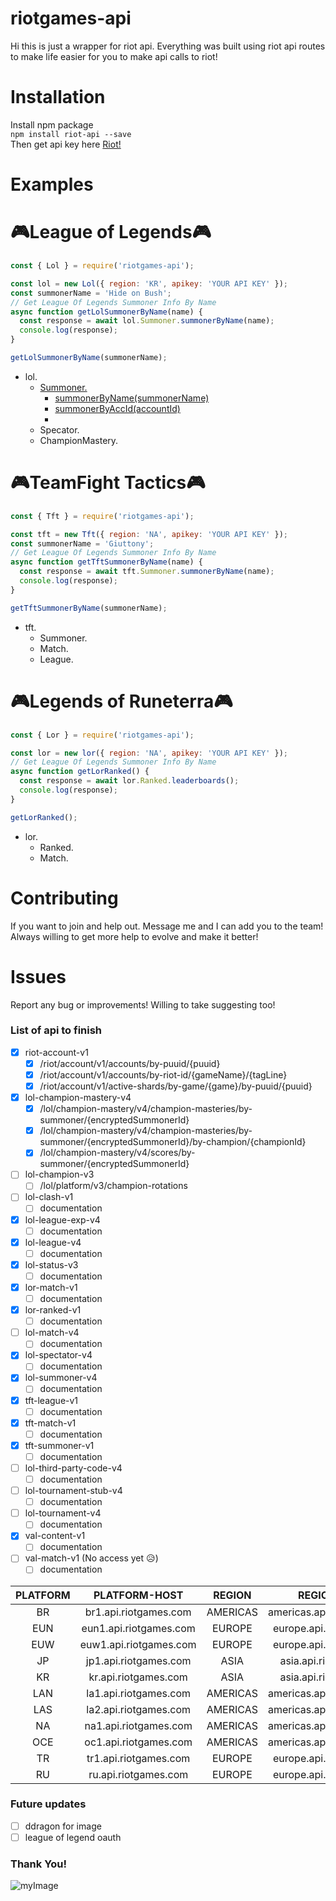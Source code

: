 # riotgames-api

Hi this is just a wrapper for riot api. Everything was built using riot api routes to make life easier for you to make api calls to riot!

# Installation

Install npm package
<br>
`npm install riot-api --save`
<br>
Then get api key here [Riot!](https://developer.riotgames.com/)

# Examples

# **🎮League of Legends🎮**

```javascript
const { Lol } = require('riotgames-api');

const lol = new Lol({ region: 'KR', apikey: 'YOUR API KEY' });
const summonerName = 'Hide on Bush';
// Get League Of Legends Summoner Info By Name
async function getLolSummonerByName(name) {
  const response = await lol.Summoner.summonerByName(name);
  console.log(response);
}

getLolSummonerByName(summonerName);
```

- lol.
  - [Summoner.](https://github.com/sruan6/riot-api/tree/main/example/lol_examples/summoner_example)
    - [summonerByName(summonerName)](https://github.com/sruan6/riot-api/blob/main/example/lol_examples/summoner_example/sample.js)
    - [summonerByAccId(accountId)](https://github.com/sruan6/riot-api/blob/main/example/lol_examples/summoner_example/sample.js)
    -
  - Specator.
  - ChampionMastery.

# **🎮TeamFight Tactics🎮**

```javascript
const { Tft } = require('riotgames-api');

const tft = new Tft({ region: 'NA', apikey: 'YOUR API KEY' });
const summonerName = 'Giuttony';
// Get League Of Legends Summoner Info By Name
async function getTftSummonerByName(name) {
  const response = await tft.Summoner.summonerByName(name);
  console.log(response);
}

getTftSummonerByName(summonerName);
```

- tft.
  - Summoner.
  - Match.
  - League.

# **🎮Legends of Runeterra🎮**

```javascript
const { Lor } = require('riotgames-api');

const lor = new lor({ region: 'NA', apikey: 'YOUR API KEY' });
// Get League Of Legends Summoner Info By Name
async function getLorRanked() {
  const response = await lor.Ranked.leaderboards();
  console.log(response);
}

getLorRanked();
```

- lor.
  - Ranked.
  - Match.

# Contributing

If you want to join and help out. Message me and I can add you to the team! Always willing to get more help to evolve and make it better!

# Issues

Report any bug or improvements! Willing to take suggesting too!

### List of api to finish

- [x] riot-account-v1
  - [x] /riot/account/v1/accounts/by-puuid/{puuid}
  - [x] /riot/account/v1/accounts/by-riot-id/{gameName}/{tagLine}
  - [x] /riot/account/v1/active-shards/by-game/{game}/by-puuid/{puuid}
- [x] lol-champion-mastery-v4
  - [x] /lol/champion-mastery/v4/champion-masteries/by-summoner/{encryptedSummonerId}
  - [x] /lol/champion-mastery/v4/champion-masteries/by-summoner/{encryptedSummonerId}/by-champion/{championId}
  - [x] /lol/champion-mastery/v4/scores/by-summoner/{encryptedSummonerId}
- [ ] lol-champion-v3
  - [ ] /lol/platform/v3/champion-rotations
- [ ] lol-clash-v1
  - [ ] documentation
- [x] lol-league-exp-v4
  - [ ] documentation
- [x] lol-league-v4
  - [ ] documentation
- [x] lol-status-v3
  - [ ] documentation
- [x] lor-match-v1
  - [ ] documentation
- [x] lor-ranked-v1
  - [ ] documentation
- [ ] lol-match-v4
  - [ ] documentation
- [x] lol-spectator-v4
  - [ ] documentation
- [x] lol-summoner-v4
  - [ ] documentation
- [x] tft-league-v1
  - [ ] documentation
- [x] tft-match-v1
  - [ ] documentation
- [x] tft-summoner-v1
  - [ ] documentation
- [ ] lol-third-party-code-v4
  - [ ] documentation
- [ ] lol-tournament-stub-v4
  - [ ] documentation
- [ ] lol-tournament-v4
  - [ ] documentation
- [x] val-content-v1
  - [ ] documentation
- [ ] val-match-v1 (No access yet :disappointed_relieved:)
  - [ ] documentation

| PLATFORM |     PLATFORM-HOST      |  REGION  |        REGION-HOST         |
| :------: | :--------------------: | :------: | :------------------------: |
|    BR    | br1.api.riotgames.com  | AMERICAS | americas.api.riotgames.com |
|   EUN    | eun1.api.riotgames.com |  EUROPE  |  europe.api.riotgames.com  |
|   EUW    | euw1.api.riotgames.com |  EUROPE  |  europe.api.riotgames.com  |
|    JP    | jp1.api.riotgames.com  |   ASIA   |   asia.api.riotgames.com   |
|    KR    |  kr.api.riotgames.com  |   ASIA   |   asia.api.riotgames.com   |
|   LAN    | la1.api.riotgames.com  | AMERICAS | americas.api.riotgames.com |
|   LAS    | la2.api.riotgames.com  | AMERICAS | americas.api.riotgames.com |
|    NA    | na1.api.riotgames.com  | AMERICAS | americas.api.riotgames.com |
|   OCE    | oc1.api.riotgames.com  | AMERICAS | americas.api.riotgames.com |
|    TR    | tr1.api.riotgames.com  |  EUROPE  |  europe.api.riotgames.com  |
|    RU    |  ru.api.riotgames.com  |  EUROPE  |  europe.api.riotgames.com  |

### Future updates

- [ ] ddragon for image
- [ ] league of legend oauth

### Thank You!

![myImage](https://media.giphy.com/media/XRB1uf2F9bGOA/giphy.gif)
